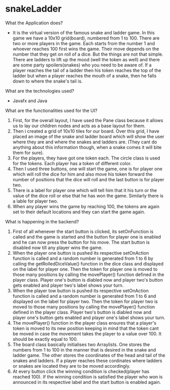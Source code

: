 # snakeLadder
What the Application does?
- It is the virtual version of the famous snake and ladder game. In this game we have a 10x10 grid(board), numbered from 1 to 100. There are two or more players in the game. Each starts from the number 1 and whoever reaches 100 first wins the game. Their move depends on the number that they get on roll of a dice. But the things are not that simple. There are ladders to lift up the mood (well the token as well) and there are some party spoilers(snakes) who you need to be aware of. If a player reaches the tail of a ladder then his token reaches the top of the ladder but when a player reaches the mouth of a snake, then he falls down to where the snake's tail is. 

What are the technologies used? 
- Javafx and Java

What are the functionalities used for the UI?
1. First, for the overall layout, I have used the Pane class because it allows us to lay our children nodes and acts as a base layout for them. 
2. Then i created a grid of 10x10 tiles for our board. Over this grid, I have placed an image of the snake and ladder board which will show the user where they are and where the snakes and ladders are. (They cant do anything about this information though, when a snake comes it will bite them for sure).
3. For the players, they have got one token each. The circle class is used for the tokens. Each player has a token of different color.
4. Then I used three buttons, one will start the game, one is for player one which will roll the dice for him and also move his token forward the number of positions that the dice will roll and the last button is for player two.
5. There is a label for player one which will tell him that it his turn or the value of the dice roll or else that he has won the game. Similarly there is a lable for player two.
6. When any player wins the game by reaching 100, the tokens are again set to their default locations and they can start the game again.

What is happening in the backend?
1. First of all whenever the start button is clicked, its setOnFunction is called and the game is started and the button for player one is enabled and he can now press the button for his move. The start button is disabled now till any player wins the game.
2. When the player one button is pushed its respective setOnAction function is called and a random number is generated from 1 to 6 by calling the getRolledDiceValue() function in the dice class and displayed on the label for player one. Then the token for player one is moved to those many positions by calling the movePlayer() function defined in the player class. Player one's button is diabled now and player two's button gets enabled and player two's label shows your turn. 
3. When the player tow button is pushed its respective setOnAction function is called and a random number is generated from 1 to 6 and displayed on the label for player two. Then the token for player two is moved to those many positions by calling the movePlayer() function defined in the player class. Player two's button is diabled now and player one's button gets enabled and player one's label shows your turn.
4. The movePlayer() function in the player class ensures that a player's token is moved to its new position keeping in mind that the token cant be moved in case the movement takes the player to a value over 100. It should be exactly equal to 100.
5. The board class basically initialises two Arraylists. One stores the numbers from 1 to 100 in the manner that is desired in the snake and ladder game. The other stores the coordinates of the head and tail of the snakes and ladders. If a player reaches these cordinates where ladders or snakes are located they are to be moved accordingly. 
6. At every button click the winning condition is checked(player has reached 100). If the winning condition is satisfied the player who won is announced in its respective label and the start button is enabled again. 
